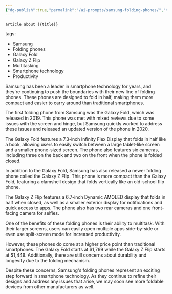 ```yaml
---
{"dg-publish":true,"permalink":"/ai-prompts/samsung-folding-phones/","tags":["public","ai"],"noteIcon":"1","created":"2024-08-03T14:53:51.024+02:00","updated":"2023-03-13T22:18:40.000+01:00"}
---
```


```tg
article about {{title}}
```
tags:
- Samsung
- Folding phones
- Galaxy Fold
- Galaxy Z Flip
- Multitasking
- Smartphone technology 
- Productivity 


Samsung has been a leader in smartphone technology for years, and they're continuing to push the boundaries with their new line of folding phones. These phones are designed to fold in half, making them more compact and easier to carry around than traditional smartphones.

The first folding phone from Samsung was the Galaxy Fold, which was released in 2019. This phone was met with mixed reviews due to some issues with the screen and hinge, but Samsung quickly worked to address these issues and released an updated version of the phone in 2020.

The Galaxy Fold features a 7.3-inch Infinity Flex Display that folds in half like a book, allowing users to easily switch between a large tablet-like screen and a smaller phone-sized screen. The phone also features six cameras, including three on the back and two on the front when the phone is folded closed.

In addition to the Galaxy Fold, Samsung has also released a newer folding phone called the Galaxy Z Flip. This phone is more compact than the Galaxy Fold, featuring a clamshell design that folds vertically like an old-school flip phone.

The Galaxy Z Flip features a 6.7-inch Dynamic AMOLED display that folds in half when closed, as well as a smaller exterior display for notifications and quick access to apps. The phone also has two rear cameras and one front-facing camera for selfies.

One of the benefits of these folding phones is their ability to multitask. With their larger screens, users can easily open multiple apps side-by-side or even use split-screen mode for increased productivity.

However, these phones do come at a higher price point than traditional smartphones. The Galaxy Fold starts at $1,799 while the Galaxy Z Flip starts at $1,449. Additionally, there are still concerns about durability and longevity due to the folding mechanism.

Despite these concerns, Samsung's folding phones represent an exciting step forward in smartphone technology. As they continue to refine their designs and address any issues that arise, we may soon see more foldable devices from other manufacturers as well.